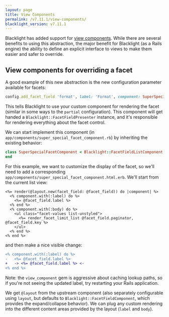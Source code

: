 ```yaml
---
layout: page
title: View Components
permalink: /v7.11.1/view-components/
blacklight_version: v7.11.1
---
```


Blacklight has added support for [view components](https://github.com/github/view_component). While there are several benefits to using this abstraction, the major benefit for Blacklight (as a Rails engine) the ability to define an explicit interface to views to make them easier and safer to override.

## View components for overriding a facet

A good example of this new abstraction is the new configuration parameter available for facets:

```ruby
config.add_facet_field 'format', label: 'Format', component: SuperSpecialFacetComponent
```

This tells Blacklight to use your custom component for rendering the facet (similar in some ways to the `partial` configuration). This component will get handed a `Blacklight::FacetFieldPresenter` instance, and it's responsible for rendering everything about the facet control.

We can start implement this component (in `app/components/super_special_facet_component.rb`) by inheriting the existing behavior:

```ruby
class SuperSpecialFacetComponent < Blacklight::FacetFieldListComponent
end
```

For this example, we want to customize the display of the facet, so we'll need to add a corresponding `app/components/super_special_facet_component.html.erb`. We'll start from the current list view:

```erb
<%= render(@layout.new(facet_field: @facet_field)) do |component| %>
  <% component.with(:label) do %>
    <%= @facet_field.label %>
  <% end %>
  <% component.with(:body) do %>
    <ul class="facet-values list-unstyled">
      <%= render_facet_limit_list @facet_field.paginator, @facet_field.key %>
    </ul>
  <% end %>
<% end %>
```

and then make a nice visible change:

```diff
<% component.with(:label) do %>
-   <%= @facet_field.label %>
+   -> <%= @facet_field.label %> <-
<% end %>
```

Note: the `view_component` gem is aggressive about caching lookup paths, so if you're not seeing the updated label, try restarting your Rails application.

We get `@layout` from the upstream component (also separately configurable using `layout`, but defaults to `Blacklight::FacetFieldComponent`, which provides the expand/collapse behavior). We can plug any custom rendering into the different content areas provided by the layout (`label` and `body`).

